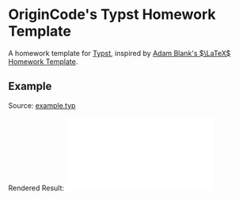 # OriginCode's Typst Homework Template

A homework template for [Typst](https://typst.app/), inspired by [Adam Blank's $\LaTeX$ Homework Template](https://www.countablethoughts.com/documents/homework-anon.tex).

## Example

Source: [example.typ](./example.typ)

Rendered Result: ![example.pdf](./example.pdf)
